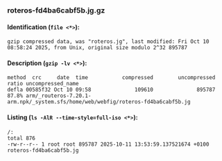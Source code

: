### roteros-fd4ba6cabf5b.jg.gz
#### Identification (`file <*>`):
```
gzip compressed data, was "roteros.jg", last modified: Fri Oct 10 08:58:24 2025, from Unix, original size modulo 2^32 895787
```
#### Description (`gzip -lv <*>`):
```
method  crc     date  time           compressed        uncompressed  ratio uncompressed_name
defla 00585f32 Oct 10 09:58              109610              895787  87.8% arm/_routeros-7.20.1-arm.npk/_system.sfs/home/web/webfig/roteros-fd4ba6cabf5b.jg
```
#### Listing (`ls -AlR --time-style=full-iso <*>`):
```
/:
total 876
-rw-r--r-- 1 root root 895787 2025-10-11 13:53:59.137521674 +0100 roteros-fd4ba6cabf5b.jg
```

